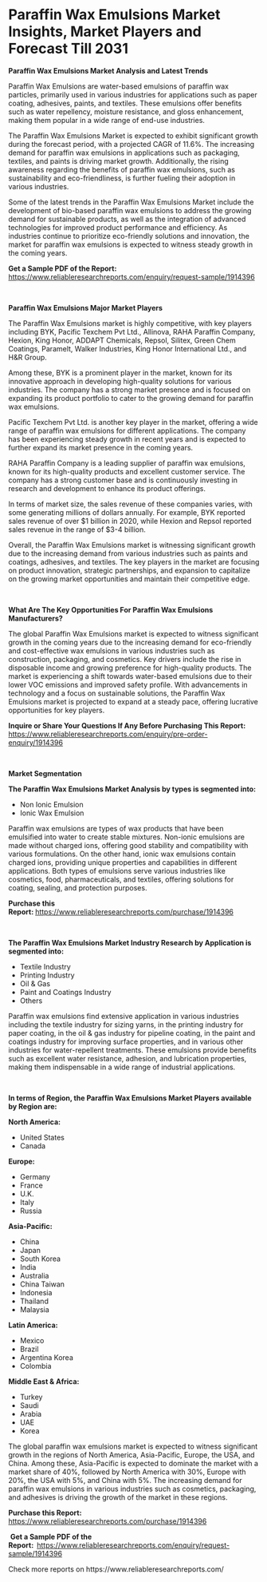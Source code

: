 <p><h1>Paraffin Wax Emulsions Market Insights, Market Players and Forecast Till 2031</h1></p><p><strong>Paraffin Wax Emulsions Market Analysis and Latest Trends</strong></p>
<p><p>Paraffin Wax Emulsions are water-based emulsions of paraffin wax particles, primarily used in various industries for applications such as paper coating, adhesives, paints, and textiles. These emulsions offer benefits such as water repellency, moisture resistance, and gloss enhancement, making them popular in a wide range of end-use industries.</p><p>The Paraffin Wax Emulsions Market is expected to exhibit significant growth during the forecast period, with a projected CAGR of 11.6%. The increasing demand for paraffin wax emulsions in applications such as packaging, textiles, and paints is driving market growth. Additionally, the rising awareness regarding the benefits of paraffin wax emulsions, such as sustainability and eco-friendliness, is further fueling their adoption in various industries.</p><p>Some of the latest trends in the Paraffin Wax Emulsions Market include the development of bio-based paraffin wax emulsions to address the growing demand for sustainable products, as well as the integration of advanced technologies for improved product performance and efficiency. As industries continue to prioritize eco-friendly solutions and innovation, the market for paraffin wax emulsions is expected to witness steady growth in the coming years.</p></p>
<p><strong>Get a Sample PDF of the Report:&nbsp;</strong> <a href="https://www.reliableresearchreports.com/enquiry/request-sample/1914396">https://www.reliableresearchreports.com/enquiry/request-sample/1914396</a></p>
<p>&nbsp;</p>
<p><strong>Paraffin Wax Emulsions Major Market Players</strong></p>
<p><p>The Paraffin Wax Emulsions market is highly competitive, with key players including BYK, Pacific Texchem Pvt Ltd., Allinova, RAHA Paraffin Company, Hexion, King Honor, ADDAPT Chemicals, Repsol, Silitex, Green Chem Coatings, Paramelt, Walker Industries, King Honor International Ltd., and H&R Group.</p><p>Among these, BYK is a prominent player in the market, known for its innovative approach in developing high-quality solutions for various industries. The company has a strong market presence and is focused on expanding its product portfolio to cater to the growing demand for paraffin wax emulsions.</p><p>Pacific Texchem Pvt Ltd. is another key player in the market, offering a wide range of paraffin wax emulsions for different applications. The company has been experiencing steady growth in recent years and is expected to further expand its market presence in the coming years.</p><p>RAHA Paraffin Company is a leading supplier of paraffin wax emulsions, known for its high-quality products and excellent customer service. The company has a strong customer base and is continuously investing in research and development to enhance its product offerings.</p><p>In terms of market size, the sales revenue of these companies varies, with some generating millions of dollars annually. For example, BYK reported sales revenue of over $1 billion in 2020, while Hexion and Repsol reported sales revenue in the range of $3-4 billion.</p><p>Overall, the Paraffin Wax Emulsions market is witnessing significant growth due to the increasing demand from various industries such as paints and coatings, adhesives, and textiles. The key players in the market are focusing on product innovation, strategic partnerships, and expansion to capitalize on the growing market opportunities and maintain their competitive edge.</p></p>
<p>&nbsp;</p>
<p><strong>What Are The Key Opportunities For Paraffin Wax Emulsions Manufacturers?</strong></p>
<p><p>The global Paraffin Wax Emulsions market is expected to witness significant growth in the coming years due to the increasing demand for eco-friendly and cost-effective wax emulsions in various industries such as construction, packaging, and cosmetics. Key drivers include the rise in disposable income and growing preference for high-quality products. The market is experiencing a shift towards water-based emulsions due to their lower VOC emissions and improved safety profile. With advancements in technology and a focus on sustainable solutions, the Paraffin Wax Emulsions market is projected to expand at a steady pace, offering lucrative opportunities for key players.</p></p>
<p><strong>Inquire or Share Your Questions If Any Before Purchasing This Report:</strong> <a href="https://www.reliableresearchreports.com/enquiry/pre-order-enquiry/1914396">https://www.reliableresearchreports.com/enquiry/pre-order-enquiry/1914396</a></p>
<p>&nbsp;</p>
<p><strong>Market Segmentation</strong></p>
<p><strong>The Paraffin Wax Emulsions Market Analysis by types is segmented into:</strong></p>
<p><ul><li>Non Ionic Emulsion</li><li>Ionic Wax Emulsion</li></ul></p>
<p><p>Paraffin wax emulsions are types of wax products that have been emulsified into water to create stable mixtures. Non-ionic emulsions are made without charged ions, offering good stability and compatibility with various formulations. On the other hand, ionic wax emulsions contain charged ions, providing unique properties and capabilities in different applications. Both types of emulsions serve various industries like cosmetics, food, pharmaceuticals, and textiles, offering solutions for coating, sealing, and protection purposes.</p></p>
<p><strong>Purchase this Report:&nbsp;</strong><a href="https://www.reliableresearchreports.com/purchase/1914396">https://www.reliableresearchreports.com/purchase/1914396</a></p>
<p>&nbsp;</p>
<p><strong>The Paraffin Wax Emulsions Market Industry Research by Application is segmented into:</strong></p>
<p><ul><li>Textile Industry</li><li>Printing Industry</li><li>Oil & Gas</li><li>Paint and Coatings Industry</li><li>Others</li></ul></p>
<p><p>Paraffin wax emulsions find extensive application in various industries including the textile industry for sizing yarns, in the printing industry for paper coating, in the oil & gas industry for pipeline coating, in the paint and coatings industry for improving surface properties, and in various other industries for water-repellent treatments. These emulsions provide benefits such as excellent water resistance, adhesion, and lubrication properties, making them indispensable in a wide range of industrial applications.</p></p>
<p>&nbsp;</p>
<p><strong>In terms of Region, the Paraffin Wax Emulsions Market Players available by Region are:</strong></p>
<p>
    <p> <strong> North America: </strong>
        <ul>
            <li>United States</li>
            <li>Canada</li>
        </ul>
        </p> 
    <p> <strong> Europe: </strong>
        <ul>
            <li>Germany</li>
            <li>France</li>
            <li>U.K.</li>
            <li>Italy</li>
            <li>Russia</li>
        </ul>
        </p> 
    <p> <strong> Asia-Pacific: </strong>
        <ul>
            <li>China</li>
            <li>Japan</li>
            <li>South Korea</li>
            <li>India</li>
            <li>Australia</li>
            <li>China Taiwan</li>
            <li>Indonesia</li>
            <li>Thailand</li>
            <li>Malaysia</li>
        </ul>
        </p> 
    <p> <strong> Latin America: </strong>
        <ul>
            <li>Mexico</li>
            <li>Brazil</li>
            <li>Argentina Korea</li>
            <li>Colombia</li>
        </ul>
        </p> 
    <p> <strong> Middle East & Africa: </strong>
        <ul>
            <li>Turkey</li>
            <li>Saudi</li>
            <li>Arabia</li>
            <li>UAE</li>
            <li>Korea</li>
        </ul>
    </p>
    </p>
<p><p>The global paraffin wax emulsions market is expected to witness significant growth in the regions of North America, Asia-Pacific, Europe, the USA, and China. Among these, Asia-Pacific is expected to dominate the market with a market share of 40%, followed by North America with 30%, Europe with 20%, the USA with 5%, and China with 5%. The increasing demand for paraffin wax emulsions in various industries such as cosmetics, packaging, and adhesives is driving the growth of the market in these regions.</p></p>
<p><strong>Purchase this Report: </strong><a href="https://www.reliableresearchreports.com/purchase/1914396">https://www.reliableresearchreports.com/purchase/1914396</a></p>
<p>&nbsp;<strong>Get a Sample PDF of the Report:&nbsp;&nbsp;</strong><a href="https://www.reliableresearchreports.com/enquiry/request-sample/1914396">https://www.reliableresearchreports.com/enquiry/request-sample/1914396</a></p>
<p><strong></strong></p>
<p>Check more reports on https://www.reliableresearchreports.com/</p>